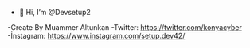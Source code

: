 - 👋 Hi, I’m @Devsetup2 

-Create By Muammer Altunkan 
-Twitter: https://twitter.com/konyacyber
-İnstagram: https://www.instagram.com/setup.dev42/ 

